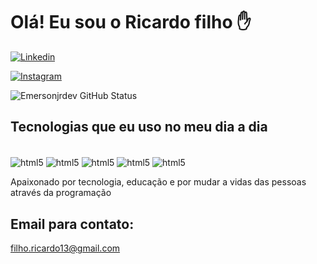 # Olá! Eu sou o Ricardo filho ✋
 
[![Linkedin](https://img.shields.io/badge/LinkedIn-0077B5?style=for-the-badge&logo=linkedin&logoColor=white)](https://www.linkedin.com/in/luiz-ricardo-79a198234/)
 
[![Instagram](https://img.shields.io/badge/Instagram-E4405F?style=for-the-badge&logo=instagram&logoColor=white)](https://www.instagram.com/ricardo.filho04/)
 
![Emersonjrdev GitHub Status](https://github-readme-stats.vercel.app/api?username=emersonjrdev&show_icons=true&theme=radical)
 
## Tecnologias que eu uso no meu dia a dia
 
<div><br/>
<img align="center" alt="html5" src="https://img.shields.io/badge/HTML5-E34F26?style=for-the-badge&logo=html5&logoColor=white">
<img align="center" alt="html5" src="https://img.shields.io/badge/JavaScript-F7DF1E?style=for-the-badge&logo=javascript&logoColor=black">
<img align="center" alt="html5" src="https://img.shields.io/badge/CSS3-1572B6?style=for-the-badge&logo=css3&logoColor=white">
<img align="center" alt="html5" src="https://img.shields.io/badge/Java-ED8B00?style=for-the-badge&logo=openjdk&logoColor=white">
<img align="center" alt="html5" src="https://img.shields.io/badge/Node.js-43853D?style=for-the-badge&logo=node.js&logoColor=white">
 
</div>
 
Apaixonado por tecnologia, educação e por mudar a vidas das pessoas através da programação
 
## Email para contato:
 
filho.ricardo13@gmail.com
